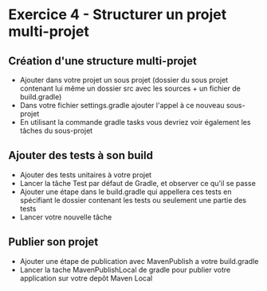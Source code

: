 # Exercice 4 - Structurer un projet multi-projet

## Création d'une structure multi-projet
* Ajouter dans votre projet un sous projet (dossier du sous projet contenant lui même un dossier src avec les sources + un fichier de build.gradle)
* Dans votre fichier settings.gradle ajouter l'appel à ce nouveau sous-projet
* En utilisant la commande gradle tasks vous devriez voir également les tâches du sous-projet 

## Ajouter des tests à son build

* Ajouter des tests unitaires à votre projet
* Lancer la tâche Test par défaut de Gradle, et observer ce qu'il se passe 
* Ajouter une étape dans le build.gradle qui appellera ces tests en spécifiant le dossier contenant les tests ou seulement une partie des tests 
* Lancer votre nouvelle tâche

## Publier son projet

* Ajouter une étape de publication avec MavenPublish a votre build.gradle
* Lancer la tache MavenPublishLocal de gradle pour publier votre application sur votre depôt Maven Local